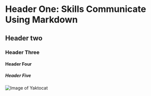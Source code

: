 # Header One: Skills Communicate Using Markdown
## Header two
### Header Three
#### Header Four
##### Header Five



![Image of Yaktocat](https://octodex.github.com/images/yaktocat.png)
